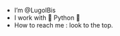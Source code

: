 - I’m @LugolBis
- I work with 🐍 Python 🐍
- How to reach me : look to the top.

<!---
LugolBis/LugolBis is a ✨ special ✨ repository because its `README.md` (this file) appears on your GitHub profile.
You can click the Preview link to take a look at your changes.
--->
